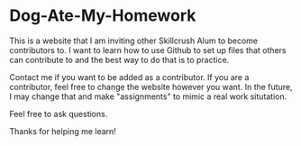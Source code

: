 Dog-Ate-My-Homework
===================

This is a website that I am inviting other Skillcrush Alum to become contributors to. I want to learn how to use Github
to set up files that others can contribute to and the best way to do that is to practice.

Contact me if you want to be added as a contributor. If you are a contributor, feel free to change the website however you want. In the future, I may change that and make "assignments" to mimic a real work situtation. 

Feel free to ask questions. 

Thanks for helping me learn!

